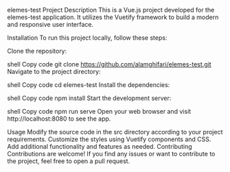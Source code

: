 elemes-test
Project Description
This is a Vue.js project developed for the elemes-test application. It utilizes the Vuetify framework to build a modern and responsive user interface.

Installation
To run this project locally, follow these steps:

Clone the repository:

shell
Copy code
git clone https://github.com/alamghifari/elemes-test.git
Navigate to the project directory:

shell
Copy code
cd elemes-test
Install the dependencies:

shell
Copy code
npm install
Start the development server:

shell
Copy code
npm run serve
Open your web browser and visit http://localhost:8080 to see the app.

Usage
Modify the source code in the src directory according to your project requirements.
Customize the styles using Vuetify components and CSS.
Add additional functionality and features as needed.
Contributing
Contributions are welcome! If you find any issues or want to contribute to the project, feel free to open a pull request.
